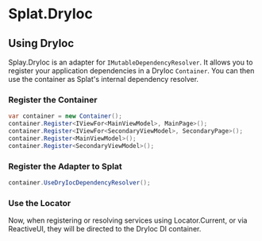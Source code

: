 # Splat.DryIoc

## Using DryIoc

Splay.DryIoc is an adapter for `IMutableDependencyResolver`.  It allows you to register your application dependencies in a DryIoc `Container`.  You can then use the container as Splat's internal dependency resolver.

### Register the Container

```cs
var container = new Container();
container.Register<IViewFor<MainViewModel>, MainPage>();
container.Register<IViewFor<SecondaryViewModel>, SecondaryPage>();
container.Register<MainViewModel>();
container.Register<SecondaryViewModel>();
```

### Register the Adapter to Splat

```cs
container.UseDryIocDependencyResolver();
```

### Use the Locator

Now, when registering or resolving services using Locator.Current, or via ReactiveUI, they will be directed to the DryIoc DI container.
